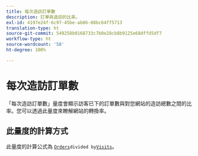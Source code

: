 ```yaml
---
title: 每次造訪訂單數
description: 訂單與造訪的比率。
exl-id: 4197e24f-6c97-45be-ab06-08bc64ff5713
translation-type: ht
source-git-commit: 549258b0168733c7b0e28cb8b9125e68dffd5df7
workflow-type: ht
source-wordcount: '58'
ht-degree: 100%

---
```


# 每次造訪訂單數

「每次造訪訂單數」量度會顯示訪客已下的訂單數與對您網站的造訪總數之間的比率。您可以透過此量度來瞭解網站的轉換率。

## 此量度的計算方式

此量度的計算公式為 [`Orders`](orders.md)` divided by `[`Visits`](visits.md)。
